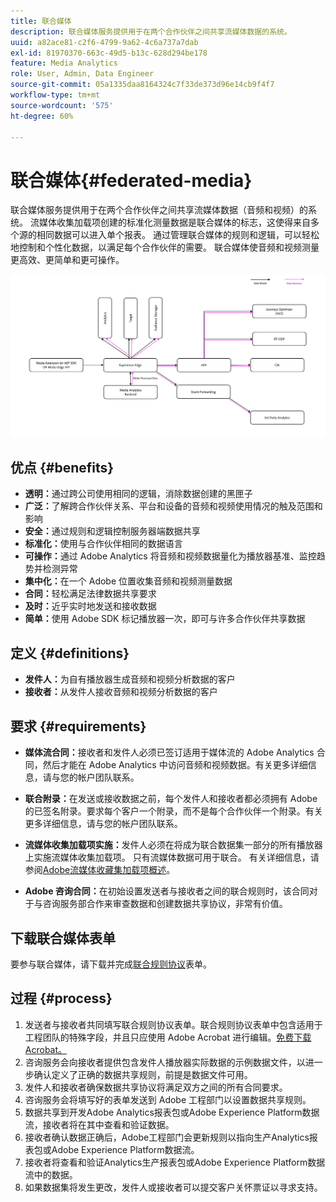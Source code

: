 ```yaml
---
title: 联合媒体
description: 联合媒体服务提供用于在两个合作伙伴之间共享流媒体数据的系统。
uuid: a82ace81-c2f6-4799-9a62-4c6a737a7dab
exl-id: 81970370-663c-49d5-b13c-628d294be178
feature: Media Analytics
role: User, Admin, Data Engineer
source-git-commit: 05a1335daa8164324c7f33de373d96e14cb9f4f7
workflow-type: tm+mt
source-wordcount: '575'
ht-degree: 60%

---
```


# 联合媒体{#federated-media}

联合媒体服务提供用于在两个合作伙伴之间共享流媒体数据（音频和视频）的系统。
流媒体收集加载项创建的标准化测量数据是联合媒体的标志，这使得来自多个源的相同数据可以进入单个报表。
通过管理联合媒体的规则和逻辑，可以轻松地控制和个性化数据，以满足每个合作伙伴的需要。
联合媒体使音频和视频测量更高效、更简单和更可操作。


![](assets/media-federated.png)

## 优点 {#benefits}

* **透明：**&#x200B;通过跨公司使用相同的逻辑，消除数据创建的黑匣子
* **广泛：**&#x200B;了解跨合作伙伴关系、平台和设备的音频和视频使用情况的触及范围和影响
* **安全：**&#x200B;通过规则和逻辑控制服务器端数据共享
* **标准化：**&#x200B;使用与合作伙伴相同的数据语言
* **可操作：**&#x200B;通过 Adobe Analytics 将音频和视频数据量化为播放器基准、监控趋势并检测异常
* **集中化：**&#x200B;在一个 Adobe 位置收集音频和视频测量数据
* **合同：**&#x200B;轻松满足法律数据共享要求
* **及时：**&#x200B;近乎实时地发送和接收数据
* **简单：**&#x200B;使用 Adobe SDK 标记播放器一次，即可与许多合作伙伴共享数据

## 定义 {#definitions}

* **发件人：**&#x200B;为自有播放器生成音频和视频分析数据的客户
* **接收者：**&#x200B;从发件人接收音频和视频分析数据的客户

## 要求 {#requirements}

* **媒体流合同：**&#x200B;接收者和发件人必须已签订适用于媒体流的 Adobe Analytics 合同，然后才能在 Adobe Analytics 中访问音频和视频数据。有关更多详细信息，请与您的帐户团队联系。
* **联合附录：**&#x200B;在发送或接收数据之前，每个发件人和接收者都必须拥有 Adobe 的已签名附录。要求每个客户一个附录，而不是每个合作伙伴一个附录。有关更多详细信息，请与您的帐户团队联系。

* **流媒体收集加载项实施：**&#x200B;发件人必须在将成为联合数据集一部分的所有播放器上实施流媒体收集加载项。 只有流媒体数据可用于联合。 有关详细信息，请参阅[Adobe流媒体收藏集加载项概述](/help/media-overview.md)。

* **Adobe 咨询合同：**&#x200B;在初始设置发送者与接收者之间的联合规则时，该合同对于与咨询服务部合作来审查数据和创建数据共享协议，非常有价值。

## 下载联合媒体表单

要参与联合媒体，请下载并完成[联合规则协议](assets/federated_analytics_form.pdf)表单。

## 过程 {#process}

1. 发送者与接收者共同填写联合规则协议表单。联合规则协议表单中包含适用于工程团队的特殊字段，并且只应使用 Adobe Acrobat 进行编辑。[免费下载 Acrobat。](https://get.adobe.com/cn/reader/)
1. 咨询服务会向接收者提供包含发件人播放器实际数据的示例数据文件，以进一步确认定义了正确的数据共享规则，前提是数据文件可用。
1. 发件人和接收者确保数据共享协议将满足双方之间的所有合同要求。
1. 咨询服务会将填写好的表单发送到 Adobe 工程部门以设置数据共享规则。
1. 数据共享到开发Adobe Analytics报表包或Adobe Experience Platform数据流，接收者将在其中查看和验证数据。
1. 接收者确认数据正确后，Adobe工程部门会更新规则以指向生产Analytics报表包或Adobe Experience Platform数据流。
1. 接收者将查看和验证Analytics生产报表包或Adobe Experience Platform数据流中的数据。
1. 如果数据集将发生更改，发件人或接收者可以提交客户关怀票证以寻求支持。
